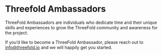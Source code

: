 # Threefold Ambassadors

ThreeFold Ambassadors are individuals who dedicate time and their unique skills and experiences to grow the ThreeFold community and awareness for the project. 

If you’d like to become a ThreeFold Ambassador, please reach out to info@threefold.io and we will happily get you started.